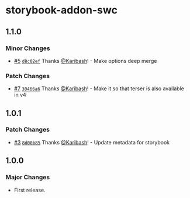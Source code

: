 # storybook-addon-swc

## 1.1.0

### Minor Changes

- [#5](https://github.com/Karibash/storybook-addon-swc/pull/5) [`d8c02ef`](https://github.com/Karibash/storybook-addon-swc/commit/d8c02ef518cf7a56fee9e07c019f58c4c3729ade) Thanks [@Karibash](https://github.com/Karibash)! - Make options deep merge

### Patch Changes

- [#7](https://github.com/Karibash/storybook-addon-swc/pull/7) [`30466a6`](https://github.com/Karibash/storybook-addon-swc/commit/30466a64a1ba2f7d96c41f26c907423b2828e7bb) Thanks [@Karibash](https://github.com/Karibash)! - Make it so that terser is also available in v4

## 1.0.1

### Patch Changes

- [#3](https://github.com/Karibash/storybook-addon-swc/pull/3) [`8d00b85`](https://github.com/Karibash/storybook-addon-swc/commit/8d00b853b0a02e79f061281c6618f1cf8fbc69f1) Thanks [@Karibash](https://github.com/Karibash)! - Update metadata for storybook

## 1.0.0

### Major Changes

- First release.
